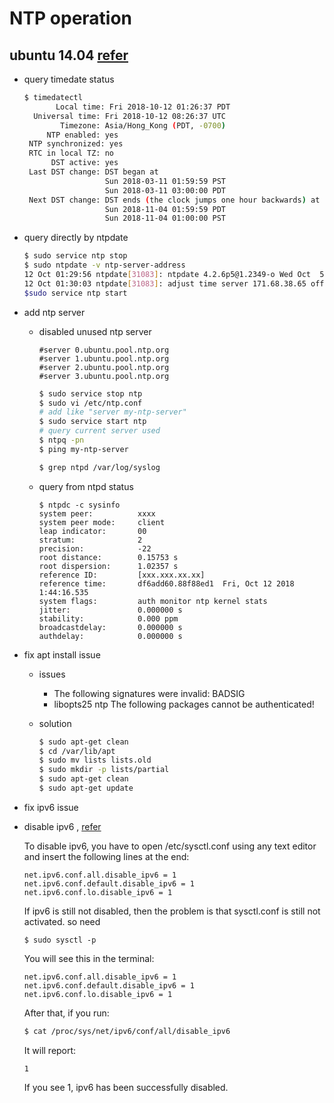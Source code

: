 # NTP operation
## ubuntu 14.04 [refer](https://askubuntu.com/questions/929805/timedatectl-ntp-sync-cannot-set-to-yes)

* query timedate status
  ```bash
  $ timedatectl
         Local time: Fri 2018-10-12 01:26:37 PDT
    Universal time: Fri 2018-10-12 08:26:37 UTC
          Timezone: Asia/Hong_Kong (PDT, -0700)
       NTP enabled: yes
   NTP synchronized: yes
   RTC in local TZ: no
        DST active: yes
   Last DST change: DST began at
                    Sun 2018-03-11 01:59:59 PST
                    Sun 2018-03-11 03:00:00 PDT
   Next DST change: DST ends (the clock jumps one hour backwards) at
                    Sun 2018-11-04 01:59:59 PDT
                    Sun 2018-11-04 01:00:00 PST
  ```
* query directly by ntpdate

  ```bash
  $ sudo service ntp stop
  $ sudo ntpdate -v ntp-server-address
  12 Oct 01:29:56 ntpdate[31083]: ntpdate 4.2.6p5@1.2349-o Wed Oct  5 12:35:26 UTC 2016 (1)
  12 Oct 01:30:03 ntpdate[31083]: adjust time server 171.68.38.65 offset -0.043101 sec
  $sudo service ntp start
  ```
  
* add ntp server

  * disabled unused ntp server
  
    ```
    #server 0.ubuntu.pool.ntp.org
    #server 1.ubuntu.pool.ntp.org
    #server 2.ubuntu.pool.ntp.org
    #server 3.ubuntu.pool.ntp.org
    ```

    ```bash
    $ sudo service stop ntp
    $ sudo vi /etc/ntp.conf
    # add like "server my-ntp-server"
    $ sudo service start ntp
    # query current server used
    $ ntpq -pn
    $ ping my-ntp-server

    $ grep ntpd /var/log/syslog 
    ```
  
  * query from ntpd status
  
    ```
    $ ntpdc -c sysinfo
    system peer:          xxxx
    system peer mode:     client
    leap indicator:       00
    stratum:              2
    precision:            -22
    root distance:        0.15753 s
    root dispersion:      1.02357 s
    reference ID:         [xxx.xxx.xx.xx]
    reference time:       df6add60.88f88ed1  Fri, Oct 12 2018  1:44:16.535
    system flags:         auth monitor ntp kernel stats
    jitter:               0.000000 s
    stability:            0.000 ppm
    broadcastdelay:       0.000000 s
    authdelay:            0.000000 s
    ```
  
* fix apt install issue
  
  * issues
    * The following signatures were invalid: BADSIG
    * libopts25 ntp The following packages cannot be authenticated!
    
  * solution
    ```bash
    $ sudo apt-get clean 
    $ cd /var/lib/apt 
    $ sudo mv lists lists.old 
    $ sudo mkdir -p lists/partial 
    $ sudo apt-get clean 
    $ sudo apt-get update
    ```
 * fix ipv6 issue
  * disable ipv6 , [refer](https://askubuntu.com/questions/440649/how-to-disable-ipv6-in-ubuntu-14-04)
  
    To disable ipv6, you have to open /etc/sysctl.conf using any text editor and insert the following lines at the end:

      ```
      net.ipv6.conf.all.disable_ipv6 = 1
      net.ipv6.conf.default.disable_ipv6 = 1
      net.ipv6.conf.lo.disable_ipv6 = 1

      ```
    If ipv6 is still not disabled, then the problem is that sysctl.conf is still not activated.
    so need

      ```
      $ sudo sysctl -p
      ```

     You will see this in the terminal:

      ```
      net.ipv6.conf.all.disable_ipv6 = 1
      net.ipv6.conf.default.disable_ipv6 = 1
      net.ipv6.conf.lo.disable_ipv6 = 1
      ```
      
      After that, if you run:

      ```bash
      $ cat /proc/sys/net/ipv6/conf/all/disable_ipv6
      ```

      It will report:

      ```
      1
      ```
      If you see 1, ipv6 has been successfully disabled.
